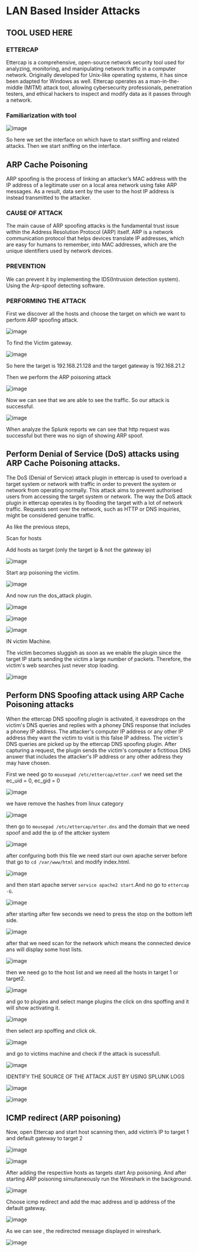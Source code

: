 # LAN Based Insider Attacks

## TOOL USED HERE

### ETTERCAP

Ettercap is a comprehensive, open-source network security tool used for analyzing, monitoring, and manipulating network traffic in a computer network. Originally developed for Unix-like operating systems, it has since been adapted for Windows as well. Ettercap operates as a man-in-the-middle (MITM) attack tool, allowing cybersecurity professionals, penetration testers, and ethical hackers to inspect and modify data as it passes through a network.

### Familiarization with tool

![image](https://github.com/ananthan05/Cyber-Security-/assets/140697378/c925e528-b037-416f-bbd9-e0d9f40a41e7)

So here we set the interface on which have to start sniffing and related attacks. Then we start sniffing on the interface.

## ARP Cache Poisoning

ARP spoofing is the process of linking an attacker’s MAC address with the IP address of a legitimate user on a local area network using fake ARP messages. As a result, data sent by the user to the host IP address is instead transmitted to the attacker.

### CAUSE OF ATTACK

The main cause of ARP spoofing attacks is the fundamental trust issue within the Address Resolution Protocol (ARP) itself. ARP is a network communication protocol that helps devices translate IP addresses, which are easy for humans to remember, into MAC addresses, which are the unique identifiers used by network devices.

### PREVENTION

We can prevent it by implementing the IDS(Intrusion detection system).
Using the Arp-spoof detecting software.

### PERFORMING THE ATTACK

First we discover all the hosts and choose the target on which we want to perform ARP spoofing attack.

![image](https://github.com/ananthan05/Cyber-Security-/assets/140697378/8abf25bb-0c56-488d-b871-3c4e8b0e35ce)

To find the Victim gateway.

![image](https://github.com/ananthan05/Cyber-Security-/assets/140697378/f23502a5-0775-4bcc-b02c-8f5a42c77964)

So here the target is 192.168.21.128 and the target gateway is 192.168.21.2

Then we perform the ARP poisoning attack

![image](https://github.com/ananthan05/Cyber-Security-/assets/140697378/e62d5c8f-2abc-441d-b7c2-bb39c231ba25)

Now we can see that we are able to see the traffic. So our attack is successful.

![image](https://github.com/ananthan05/Cyber-Security-/assets/140697378/bed044a2-5029-4097-afa0-51c606d31cfb)

When analyze the Splunk reports we can see that http request was successful but there was no sign of showing ARP spoof.

## Perform Denial of Service (DoS) attacks using ARP Cache Poisoning attacks.

The DoS (Denial of Service) attack plugin in ettercap is used to overload a target system or network with traffic in order to prevent the system or network from operating normally. This attack aims to prevent authorised users from accessing the target system or network. The way the DoS attack plugin in ettercap operates is by flooding the target with a lot of network traffic. Requests sent over the network, such as HTTP or DNS inquiries, might be considered genuine traffic.

As like the previous steps,

Scan for hosts

Add hosts as target (only the target ip & not the gateway ip)

![image](https://github.com/ananthan05/Cyber-Security-/assets/140697378/ffbc16e0-a668-4ec0-b365-e79879142357)

Start arp poisoning the victim.

![image](https://github.com/ananthan05/Cyber-Security-/assets/140697378/cd343bff-c91a-484b-a10a-059ef3c6db3d)

And now run the dos_attack plugin.

![image](https://github.com/ananthan05/Cyber-Security-/assets/140697378/4a1abc86-03a1-4974-9eb2-e394c7f68198)

![image](https://github.com/ananthan05/Cyber-Security-/assets/140697378/0eb005c5-8a27-4b78-ac77-66795e514ed2)

![image](https://github.com/ananthan05/Cyber-Security-/assets/140697378/ae79726c-674c-42aa-a9e5-ad6e2ef84f62)

IN victim Machine.

The victim becomes sluggish as soon as we enable the plugin since the target IP starts sending the victim a large number of packets. Therefore, the victim's web searches just never stop loading.

![image](https://github.com/ananthan05/Cyber-Security-/assets/140697378/0360470a-f9e1-45ce-ad88-7559d89af52b)

## Perform DNS Spoofing attack using ARP Cache Poisoning attacks

When the ettercap DNS spoofing plugin is activated, it eavesdrops on the victim's DNS queries and replies with a phoney DNS response that includes a phoney IP address. The attacker's computer IP address or any other IP address they want the victim to visit is this false IP address. The victim's DNS queries are picked up by the ettercap DNS spoofing plugin. After capturing a request, the plugin sends the victim's computer a fictitious DNS answer that includes the attacker's IP address or any other address they may have chosen.

First we need go to
`mousepad /etc/ettercap/etter.conf`
we need set the ec_uid = 0, ec_gid = 0

![image](https://github.com/ananthan05/Cyber-Security-/assets/140697378/ea75098a-bc29-4cf7-86da-713382f774ab)

we have remove the hashes from linux category

![image](https://github.com/ananthan05/Cyber-Security-/assets/140697378/59ce5dc3-be35-476d-a482-9b106b37b3d2)

then go to `mousepad /etc/ettercap/etter.dns`
and the domain that we need spoof and add the ip of the attcker system

![image](https://github.com/ananthan05/Cyber-Security-/assets/140697378/822f819e-0458-4f3a-ae06-a23dc57db176)

after confguring both this file we need start our own apache server before that go to `cd /var/www/html` and modify index.html.

![image](https://github.com/ananthan05/Cyber-Security-/assets/140697378/b3a748db-f878-4890-969a-585c485a6ecc)

and then start apache server `service apache2 start`.And no go to `ettercap -G`.

![image](https://github.com/ananthan05/Cyber-Security-/assets/140697378/983d7851-a5f6-468c-92fd-3cd69e0aa2da)

after starting after few seconds we need to press the stop on the bottom left side.

![image](https://github.com/ananthan05/Cyber-Security-/assets/140697378/2493767e-066c-4d60-a429-90b944bde8a7)

after that we need scan for the network which means the connected device ans will display some host lists.

![image](https://github.com/ananthan05/Cyber-Security-/assets/140697378/2446906a-ba80-4367-8416-5bd2c5f0243b)

then we need go to the host list and we need all the hosts in target 1 or target2.

![image](https://github.com/ananthan05/Cyber-Security-/assets/140697378/ce5bcdda-7abd-4a3a-9bc8-1ffa82cb89ec)

and go to plugins and select mange plugins the click on dns spoffing and it will show activating it.

![image](https://github.com/ananthan05/Cyber-Security-/assets/140697378/267d6827-0eda-4081-aa34-0f43e41c5558)

then select arp spoffing and click ok.

![image](https://github.com/ananthan05/Cyber-Security-/assets/140697378/79b15e88-bc0f-426b-80cc-77b3374e8259)

and go to victims machine and check if the attack is sucessfull.

![image](https://github.com/ananthan05/Cyber-Security-/assets/140697378/74c36154-7a6d-403d-bd65-e587dec87e86)

IDENTIFY THE SOURCE OF THE ATTACK JUST BY USING SPLUNK LOGS

![image](https://github.com/ananthan05/Cyber-Security-/assets/140697378/8205f5e5-a766-4df3-9c25-bdb394ac57b8)

![image](https://github.com/ananthan05/Cyber-Security-/assets/140697378/e6778b1a-c93c-4bd4-b4b2-750fa9fabe27)

## ICMP redirect (ARP poisoning)

Now, open Ettercap and start host scanning then, add victim’s IP to target 1 and default gateway to
target 2

![image](https://github.com/ananthan05/Cyber-Security-/assets/140697378/d4c90c7e-7de9-4813-87f4-d7dd9ac54dab)

![image](https://github.com/ananthan05/Cyber-Security-/assets/140697378/5b9cd8ab-bd3a-443d-a19b-a2f336a871ff)

After adding the respective hosts as targets start Arp poisoning. And after starting ARP poisoning simultaneously run the Wireshark in the background.

![image](https://github.com/ananthan05/Cyber-Security-/assets/140697378/d787c234-fab6-48a8-97fb-5d436270d516)

Choose icmp redirect and add the mac address and ip address of the default gateway.

![image](https://github.com/ananthan05/Cyber-Security-/assets/140697378/bbb3ba83-0c82-48b7-a39f-a899df73bbe1)

As we can see , the redirected message displayed in wireshark.

![image](https://github.com/ananthan05/Cyber-Security-/assets/140697378/37f78c2e-63e4-4417-82b6-8e535415bb5f)
